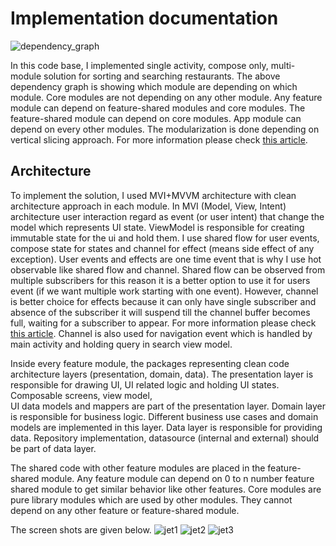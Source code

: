 # Implementation documentation
![dependency_graph](images/dependency_graph.png)

In this code base, I implemented single activity, compose only, multi-module solution for sorting and searching restaurants. 
The above dependency graph is showing which module are depending on which module. Core modules are not depending on any other 
module. Any feature module can depend on feature-shared modules and core modules. The feature-shared module can depend on
core modules. App module can depend on every other modules. The modularization is done depending on vertical slicing approach. 
For more information please check [this article](https://jeroenmols.com/blog/2019/03/18/modularizationarchitecture/).

## Architecture
To implement the solution, I used MVI+MVVM architecture with clean architecture
approach in each module. In MVI (Model, View, Intent) architecture user interaction regard as event (or user intent)
that change the model which represents UI state. ViewModel is responsible for creating immutable state
for the ui and hold them. I use shared flow for user events, compose state for states and channel for effect
(means side effect of any exception). User events and effects are one time event that is why I use
hot observable like shared flow and channel. Shared flow can be observed from multiple subscribers for this reason
it is a better option to use it for users event (if we want multiple work starting with one event). However,
channel is better choice for effects because it can only have single subscriber and absence of the subscriber it will
suspend till the channel buffer becomes full, waiting for a subscriber to appear. For more information please check
[this article](https://elizarov.medium.com/shared-flows-broadcast-channels-899b675e805c). Channel is also used for
navigation event which is handled by main activity and holding query in search view model.

Inside every feature module, the packages representing clean code architecture layers (presentation, domain, data). 
The presentation layer is responsible for drawing UI, UI related logic and holding UI states. Composable screens, view model,  
UI data models and mappers are part of the presentation layer. Domain layer is responsible for business logic. Different business
use cases and domain models are implemented in this layer. Data layer is responsible for providing data. Repository 
implementation, datasource (internal and external) should be part of data layer. 

The shared code with other feature modules are placed in the feature-shared module. Any feature module can depend on 0 to n number 
feature shared module to get similar behavior like other features. Core modules are pure library modules which are used by other modules.
They cannot depend on any other feature or feature-shared module. 

The screen shots are given below.
![jet1](images/jet-1.jpg)
![jet2](images/jet-2.jpg)
![jet3](images/jet-3.jpg)